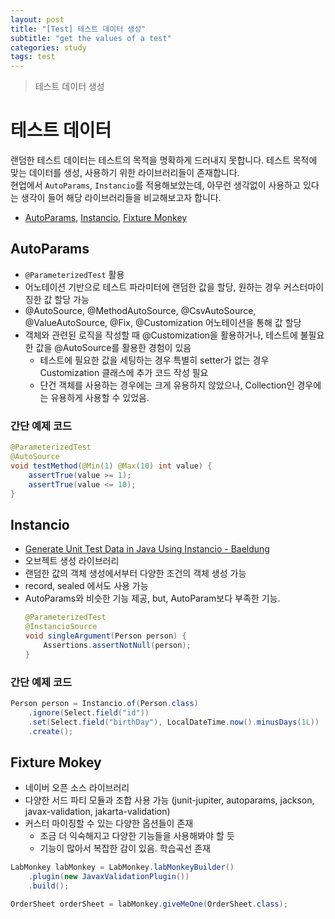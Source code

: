 ```yaml
---
layout: post
title: "[Test] 테스트 데이터 생성"
subtitle: "get the values of a test"
categories: study
tags: test
---
```

> 테스트 데이터 생성

# 테스트 데이터
랜덤한 테스트 데이터는 테스트의 목적을 명확하게 드러내지 못합니다. 테스트 목적에 맞는 데이터를 생성, 사용하기 위한 라이브러리들이 존재합니다.  
현업에서 `AutoParams`, `Instancio`를 적용해보았는데, 아무런 생각없이 사용하고 있다는 생각이 들어 해당 라이브러리들을 비교해보고자 합니다.

- [AutoParams](https://github.com/AutoParams/AutoParams), [Instancio](https://www.instancio.org/), [Fixture Monkey](https://naver.github.io/fixture-monkey/)


## AutoParams
- `@ParameterizedTest` 활용
- 어노테이션 기반으로 테스트 파라미터에 랜덤한 값을 할당, 원하는 경우 커스터마이징한 값 할당 가능
- @AutoSource, @MethodAutoSource, @CsvAutoSource, @ValueAutoSource, @Fix, @Customization 어노테이션을 통해 값 할당
- 객체와 관련된 로직을 작성할 때 @Customization을 활용하거나, 테스트에 불필요한 값을 @AutoSource를 활용한 경험이 있음
    - 테스트에 필요한 값을 세팅하는 경우 특별히 setter가 없는 경우 Customization 클래스에 추가 코드 작성 필요
    - 단건 객체를 사용하는 경우에는 크게 유용하지 않았으나, Collection인 경우에는 유용하게 사용할 수 있었음.

### 간단 예제 코드
```java
@ParameterizedTest
@AutoSource
void testMethod(@Min(1) @Max(10) int value) {
    assertTrue(value >= 1);
    assertTrue(value <= 10);
}
```

## Instancio
- [Generate Unit Test Data in Java Using Instancio - Baeldung](https://www.baeldung.com/java-test-data-instancio)
- 오브젝트 생성 라이브러리
- 랜덤한 값의 객체 생성에서부터 다양한 조건의 객체 생성 가능
- record, sealed 에서도 사용 가능
- AutoParams와 비슷한 기능 제공, but, AutoParam보다 부족한 기능.
    ```java
    @ParameterizedTest
	@InstancioSource
	void singleArgument(Person person) {
        Assertions.assertNotNull(person);    
	}
    ```

### 간단 예제 코드
```java
Person person = Instancio.of(Person.class)
    .ignore(Select.field("id"))
    .set(Select.field("birthDay"), LocalDateTime.now().minusDays(1L))
    .create();
```

## Fixture Mokey
- 네이버 오픈 소스 라이브러리
- 다양한 서드 파티 모듈과 조합 사용 가능 (junit-jupiter, autoparams, jackson, javax-validation, jakarta-validation)
- 커스터 마이징할 수 있는 다양한 옵션들이 존재
    - 조금 더 익숙해지고 다양한 기능들을 사용해봐야 할 듯
    - 기능이 많아서 복잡한 감이 있음. 학습곡선 존재

```java
LabMonkey labMonkey = LabMonkey.labMonkeyBuilder()
	.plugin(new JavaxValidationPlugin())
    .build();

OrderSheet orderSheet = labMonkey.giveMeOne(OrderSheet.class);
```